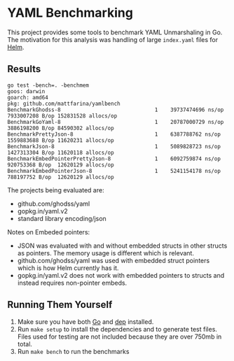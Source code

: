 # YAML Benchmarking

This project provides some tools to benchmark YAML Unmarshaling in Go. The
motivation for this analysis was handling of large `index.yaml` files for
[Helm](https://helm.sh).

## Results

```
go test -bench=. -benchmem
goos: darwin
goarch: amd64
pkg: github.com/mattfarina/yamlbench
BenchmarkGhodss-8                   	       1	39737474696 ns/op	7933007208 B/op	152831528 allocs/op
BenchmarkGoYaml-8                   	       1	20787000729 ns/op	3886198200 B/op	84590302 allocs/op
BenchmarkPrettyJson-8               	       1	6387788762 ns/op	1559883688 B/op	11620231 allocs/op
BenchmarkJson-8                     	       1	5089828723 ns/op	1427313304 B/op	11620118 allocs/op
BenchmarkEmbedPointerPrettyJson-8   	       1	6092759874 ns/op	920753368 B/op	12620129 allocs/op
BenchmarkEmbedPointerJson-8         	       1	5241154178 ns/op	788197752 B/op	12620129 allocs/op
```

The projects being evaluated are:

* github.com/ghodss/yaml
* gopkg.in/yaml.v2
* standard library encoding/json

Notes on Embeded pointers:

* JSON was evaluated with and without embedded structs in other structs as pointers.
The memory usage is different which is relevant.
* github.com/ghodss/yaml was used with embedded struct pointers which is how Helm
currently has it.
* gopkg.in/yaml.v2 does not work with embedded pointers to structs and instead
requires non-pointer embeds.

## Running Them Yourself

1. Make sure you have both [Go](https://golang.org) and [dep](https://github.com/golang/dep)
installed.
1. Run `make setup` to install the dependencies and to generate test files. Files
used for testing are not included because they are over 750mb in total.
1. Run `make bench` to run the benchmarks